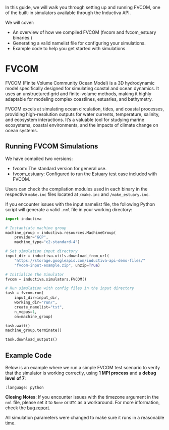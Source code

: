 In this guide, we will walk you through setting up and running FVCOM, one 
of the built-in simulators available through the Inductiva API. 

We will cover:

- An overview of how we compiled FVCOM (fvcom and fvcom_estuary binaries.)
- Generating a valid namelist file for configuring your simulations.
- Example code to help you get started with simulations.

# FVCOM

FVCOM (Finite Volume Community Ocean Model) is a 3D hydrodynamic model 
specifically designed for simulating coastal and ocean dynamics. It uses an
unstructured grid and finite-volume methods, making it highly adaptable for 
modeling complex coastlines, estuaries, and bathymetry.

FVCOM excels at simulating ocean circulation, tides, and coastal processes, 
providing high-resolution outputs for water currents, temperature, salinity, 
and ecosystem interactions. It’s a valuable tool for studying marine 
ecosystems, coastal environments, and the impacts of climate change on 
ocean systems.

## Running FVCOM Simulations

We have compiled two versions:

- fvcom: The standard version for general use.
- fvcom_estuary: Configured to run the Estuary test case included with FVCOM.

Users can check the compilation modules used in each binary in the 
respective `make.inc` files located at `/make.inc` and `/make_estuary.inc`.

If you encounter issues with the input namelist file, the following Python 
script will generate a valid `.nml` file in your working directory:

```python
import inductiva

# Instantiate machine group
machine_group = inductiva.resources.MachineGroup(
    provider="GCP",
    machine_type="c2-standard-4")

# Set simulation input directory
input_dir = inductiva.utils.download_from_url(
    "https://storage.googleapis.com/inductiva-api-demo-files/"
    "fvcom-input-example.zip", unzip=True)

# Initialize the Simulator
fvcom = inductiva.simulators.FVCOM()

# Run simulation with config files in the input directory
task = fvcom.run(
    input_dir=input_dir,
    working_dir="run/",
    create_namelist="tst",
    n_vcpus=1,
    on=machine_group)

task.wait()
machine_group.terminate()

task.download_outputs()
```

## Example Code

Below is an example where we run a simple FVCOM test scenario to verify 
that the simulator is working correctly, using **1 MPI process** and a **debug level of 7**:

```{literalinclude} ../../inductiva/tests/test_simulators/fvcom/fvcom.py
:language: python
```

**Closing Notes**: If you encounter issues with the timezone argument in the `nml` file, please set it to `None` or `UTC` as a workaround. For more information, 
check the [bug report](https://github.com/FVCOM-GitHub/FVCOM/issues/27).

All simulation parameters were changed to make sure it runs in a reasonable time.
